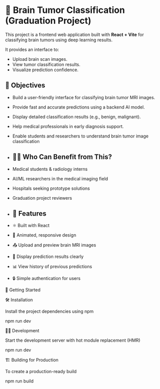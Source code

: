 # 🧠 Brain Tumor Classification (Graduation Project)

This project is a frontend web application built with **React + Vite** for classifying brain tumors using deep learning results.

It provides an interface to:
- Upload brain scan images.
- View tumor classification results.
- Visualize prediction confidence.

## 📌 Objectives

- Build a user-friendly interface for classifying brain tumor MRI images.
- Provide fast and accurate predictions using a backend AI model.
- Display detailed classification results (e.g., benign, malignant).
- Help medical professionals in early diagnosis support.
- Enable students and researchers to understand brain tumor image classification

- ## 🧑‍⚕️ Who Can Benefit from This?

- Medical students & radiology interns
- AI/ML researchers in the medical imaging field
- Hospitals seeking prototype solutions
- Graduation project reviewers

- ## 🚀 Features

- ⚛️ Built with React
- 🌈 Animated, responsive design
- 📤 Upload and preview brain MRI images
- 🔄 Display prediction results clearly
- 📊 View history of previous predictions
- 🔒 Simple authentication for users

🚀 Getting Started

🛠 Installation

Install the project dependencies using npm

npm run dev


👨‍💻 Development

Start the development server with hot module replacement (HMR)

npm run dev


🏗 Building for Production

To create a production-ready build

npm run build
